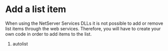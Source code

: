 <properties date="2016-06-24"
SortOrder="4"
/>

Add a list item
===============

When using the NetServer Services DLLs it is not possible to add or remove list items through the web services. Therefore, you will have to create your own code in order to add items to the list.

1. autolist
